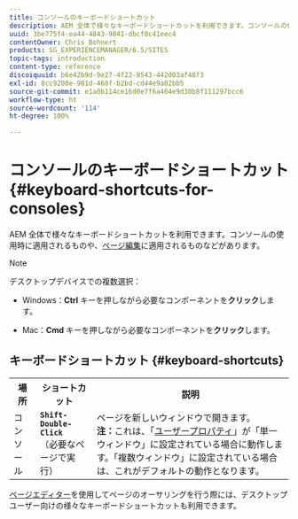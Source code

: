 ```yaml
---
title: コンソールのキーボードショートカット
description: AEM 全体で様々なキーボードショートカットを利用できます。コンソールの使用時に適用されるものや、ページ編集に適用されるものなどがあります。
uuid: 3be775f4-ea44-4843-9041-dbcf0c41eec4
contentOwner: Chris Bohnert
products: SG_EXPERIENCEMANAGER/6.5/SITES
topic-tags: introduction
content-type: reference
discoiquuid: b6e42b9d-9e27-4f22-8543-442d03af48f3
exl-id: 8cc9200e-981d-468f-b2bd-cd44e9a02bb5
source-git-commit: e1a0b114ce16d0e7f6a464e9d30b8f111297bcc6
workflow-type: ht
source-wordcount: '114'
ht-degree: 100%

---
```


# コンソールのキーボードショートカット{#keyboard-shortcuts-for-consoles}

AEM 全体で様々なキーボードショートカットを利用できます。コンソールの使用時に適用されるものや、[ページ編集](/help/sites-classic-ui-authoring/classic-page-author-keyboard-shortcuts.md)に適用されるものなどがあります。

>[!NOTE]
>
>デスクトップデバイスでの複数選択：
>
>* Windows：**Ctrl** キーを押しながら必要なコンポーネントを&#x200B;**クリック**&#x200B;します。
>
>* Mac：**Cmd** キーを押しながら必要なコンポーネントを&#x200B;**クリック**&#x200B;します。
>


## キーボードショートカット {#keyboard-shortcuts}

<table>
 <tbody>
  <tr>
   <th>場所</th>
   <th>ショートカット</th>
   <th>説明</th>
  </tr>
  <tr>
   <td>コンソール</td>
   <td><strong><code>Shift-Double-Click</code></strong><br /> （必要なページで実行）</td>
   <td>ページを新しいウィンドウで開きます。<br /> <strong>注：</strong>これは、「<a href="/help/sites-classic-ui-authoring/author-env-user-props.md">ユーザープロパティ</a>」が「単一ウィンドウ」に設定されている場合に動作します。「複数ウィンドウ」に設定されている場合は、これがデフォルトの動作となります。</td>
  </tr>
 </tbody>
</table>

[ページエディター](/help/sites-classic-ui-authoring/classic-page-author-keyboard-shortcuts.md)を使用してページのオーサリングを行う際には、デスクトップユーザー向けの様々なキーボードショートカットも利用できます。
